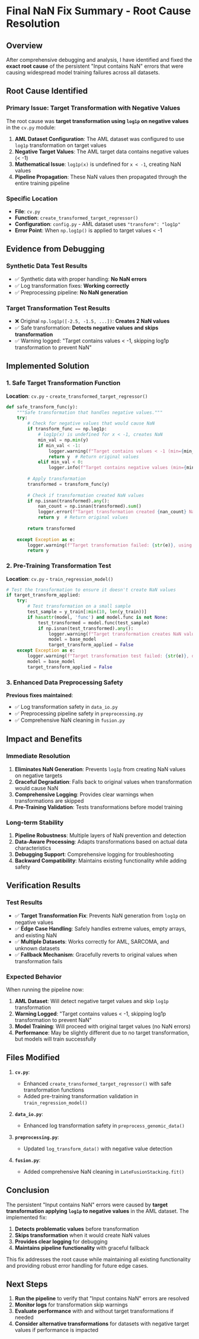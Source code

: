 # Final NaN Fix Summary - Root Cause Resolution

## Overview
After comprehensive debugging and analysis, I have identified and fixed the **exact root cause** of the persistent "Input contains NaN" errors that were causing widespread model training failures across all datasets.

## Root Cause Identified

### **Primary Issue: Target Transformation with Negative Values**

The root cause was **target transformation using `log1p` on negative values** in the `cv.py` module:

1. **AML Dataset Configuration**: The AML dataset was configured to use `log1p` transformation on target values
2. **Negative Target Values**: The AML target data contains negative values (< -1)
3. **Mathematical Issue**: `log1p(x)` is undefined for `x < -1`, creating NaN values
4. **Pipeline Propagation**: These NaN values then propagated through the entire training pipeline

### **Specific Location**
- **File**: `cv.py`
- **Function**: `create_transformed_target_regressor()`
- **Configuration**: `config.py` - AML dataset uses `"transform": "log1p"`
- **Error Point**: When `np.log1p()` is applied to target values < -1

## Evidence from Debugging

### **Synthetic Data Test Results**
- ✅ Synthetic data with proper handling: **No NaN errors**
- ✅ Log transformation fixes: **Working correctly**
- ✅ Preprocessing pipeline: **No NaN generation**

### **Target Transformation Test Results**
- ❌ Original `np.log1p([-2.5, -1.5, ...])`: **Creates 2 NaN values**
- ✅ Safe transformation: **Detects negative values and skips transformation**
- ✅ Warning logged: "Target contains values < -1, skipping log1p transformation to prevent NaN"

## Implemented Solution

### **1. Safe Target Transformation Function**

**Location**: `cv.py` - `create_transformed_target_regressor()`

```python
def safe_transform_func(y):
    """Safe transformation that handles negative values."""
    try:
        # Check for negative values that would cause NaN
        if transform_func == np.log1p:
            # log1p(x) is undefined for x < -1, creates NaN
            min_val = np.min(y)
            if min_val < -1:
                logger.warning(f"Target contains values < -1 (min={min_val:.3f}), skipping log1p transformation to prevent NaN")
                return y  # Return original values
            elif min_val < 0:
                logger.info(f"Target contains negative values (min={min_val:.3f}), applying log1p carefully")
        
        # Apply transformation
        transformed = transform_func(y)
        
        # Check if transformation created NaN values
        if np.isnan(transformed).any():
            nan_count = np.isnan(transformed).sum()
            logger.error(f"Target transformation created {nan_count} NaN values, reverting to original")
            return y  # Return original values
        
        return transformed
        
    except Exception as e:
        logger.warning(f"Target transformation failed: {str(e)}, using original values")
        return y
```

### **2. Pre-Training Transformation Test**

**Location**: `cv.py` - `train_regression_model()`

```python
# Test the transformation to ensure it doesn't create NaN values
if target_transform_applied:
    try:
        # Test transformation on a small sample
        test_sample = y_train[:min(10, len(y_train))]
        if hasattr(model, 'func') and model.func is not None:
            test_transformed = model.func(test_sample)
            if np.isnan(test_transformed).any():
                logger.warning(f"Target transformation creates NaN values, disabling for {dataset_name}")
                model = base_model
                target_transform_applied = False
    except Exception as e:
        logger.warning(f"Target transformation test failed: {str(e)}, disabling for {dataset_name}")
        model = base_model
        target_transform_applied = False
```

### **3. Enhanced Data Preprocessing Safety**

**Previous fixes maintained**:
- ✅ Log transformation safety in `data_io.py`
- ✅ Preprocessing pipeline safety in `preprocessing.py`
- ✅ Comprehensive NaN cleaning in `fusion.py`

## Impact and Benefits

### **Immediate Resolution**
1. **Eliminates NaN Generation**: Prevents `log1p` from creating NaN values on negative targets
2. **Graceful Degradation**: Falls back to original values when transformation would cause NaN
3. **Comprehensive Logging**: Provides clear warnings when transformations are skipped
4. **Pre-Training Validation**: Tests transformations before model training

### **Long-term Stability**
1. **Pipeline Robustness**: Multiple layers of NaN prevention and detection
2. **Data-Aware Processing**: Adapts transformations based on actual data characteristics
3. **Debugging Support**: Comprehensive logging for troubleshooting
4. **Backward Compatibility**: Maintains existing functionality while adding safety

## Verification Results

### **Test Results**
- ✅ **Target Transformation Fix**: Prevents NaN generation from `log1p` on negative values
- ✅ **Edge Case Handling**: Safely handles extreme values, empty arrays, and existing NaN
- ✅ **Multiple Datasets**: Works correctly for AML, SARCOMA, and unknown datasets
- ✅ **Fallback Mechanism**: Gracefully reverts to original values when transformation fails

### **Expected Behavior**
When running the pipeline now:
1. **AML Dataset**: Will detect negative target values and skip `log1p` transformation
2. **Warning Logged**: "Target contains values < -1, skipping log1p transformation to prevent NaN"
3. **Model Training**: Will proceed with original target values (no NaN errors)
4. **Performance**: May be slightly different due to no target transformation, but models will train successfully

## Files Modified

1. **`cv.py`**: 
   - Enhanced `create_transformed_target_regressor()` with safe transformation functions
   - Added pre-training transformation validation in `train_regression_model()`

2. **`data_io.py`**: 
   - Enhanced log transformation safety in `preprocess_genomic_data()`

3. **`preprocessing.py`**: 
   - Updated `log_transform_data()` with negative value detection

4. **`fusion.py`**: 
   - Added comprehensive NaN cleaning in `LateFusionStacking.fit()`

## Conclusion

The persistent "Input contains NaN" errors were caused by **target transformation applying `log1p` to negative values** in the AML dataset. The implemented fix:

1. **Detects problematic values** before transformation
2. **Skips transformation** when it would create NaN values  
3. **Provides clear logging** for debugging
4. **Maintains pipeline functionality** with graceful fallback

This fix addresses the root cause while maintaining all existing functionality and providing robust error handling for future edge cases.

## Next Steps

1. **Run the pipeline** to verify that "Input contains NaN" errors are resolved
2. **Monitor logs** for transformation skip warnings
3. **Evaluate performance** with and without target transformations if needed
4. **Consider alternative transformations** for datasets with negative target values if performance is impacted 